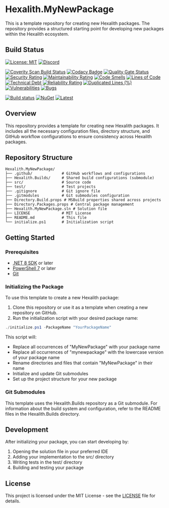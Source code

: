 # Hexalith.MyNewPackage

This is a template repository for creating new Hexalith packages. The repository provides a structured starting point for developing new packages within the Hexalith ecosystem.

## Build Status

[![License: MIT](https://img.shields.io/github/license/hexalith/hexalith.MyNewPackage)](https://github.com/hexalith/hexalith/blob/main/LICENSE)
[![Discord](https://img.shields.io/discord/1063152441819942922?label=Discord&logo=discord&logoColor=white&color=d82679)](https://discordapp.com/channels/1102166958918610994/1102166958918610997)

[![Coverity Scan Build Status](https://scan.coverity.com/projects/27051/badge.svg)](https://scan.coverity.com/projects/hexalith-MyNewPackage)
[![Codacy Badge](https://app.codacy.com/project/badge/Grade/d48f6d9ab9fb4776b6b4711fc556d1c4)](https://app.codacy.com/gh/Hexalith/Hexalith.MyNewPackage/dashboard?utm_source=gh&utm_medium=referral&utm_content=&utm_campaign=Badge_grade)
[![Quality Gate Status](https://sonarcloud.io/api/project_badges/measure?project=Hexalith_Hexalith.MyNewPackage&metric=alert_status)](https://sonarcloud.io/summary/new_code?id=Hexalith_Hexalith.MyNewPackage)
[![Security Rating](https://sonarcloud.io/api/project_badges/measure?project=Hexalith_Hexalith.MyNewPackage&metric=security_rating)](https://sonarcloud.io/summary/new_code?id=Hexalith_Hexalith.MyNewPackage)
[![Maintainability Rating](https://sonarcloud.io/api/project_badges/measure?project=Hexalith_Hexalith.MyNewPackage&metric=sqale_rating)](https://sonarcloud.io/summary/new_code?id=Hexalith_Hexalith.MyNewPackage)
[![Code Smells](https://sonarcloud.io/api/project_badges/measure?project=Hexalith_Hexalith.MyNewPackage&metric=code_smells)](https://sonarcloud.io/summary/new_code?id=Hexalith_Hexalith.MyNewPackage)
[![Lines of Code](https://sonarcloud.io/api/project_badges/measure?project=Hexalith_Hexalith.MyNewPackage&metric=ncloc)](https://sonarcloud.io/summary/new_code?id=Hexalith_Hexalith.MyNewPackage)
[![Technical Debt](https://sonarcloud.io/api/project_badges/measure?project=Hexalith_Hexalith.MyNewPackage&metric=sqale_index)](https://sonarcloud.io/summary/new_code?id=Hexalith_Hexalith.MyNewPackage)
[![Reliability Rating](https://sonarcloud.io/api/project_badges/measure?project=Hexalith_Hexalith.MyNewPackage&metric=reliability_rating)](https://sonarcloud.io/summary/new_code?id=Hexalith_Hexalith.MyNewPackage)
[![Duplicated Lines (%)](https://sonarcloud.io/api/project_badges/measure?project=Hexalith_Hexalith.MyNewPackage&metric=duplicated_lines_density)](https://sonarcloud.io/summary/new_code?id=Hexalith_Hexalith.MyNewPackage)
[![Vulnerabilities](https://sonarcloud.io/api/project_badges/measure?project=Hexalith_Hexalith.MyNewPackage&metric=vulnerabilities)](https://sonarcloud.io/summary/new_code?id=Hexalith_Hexalith.MyNewPackage)
[![Bugs](https://sonarcloud.io/api/project_badges/measure?project=Hexalith_Hexalith.MyNewPackage&metric=bugs)](https://sonarcloud.io/summary/new_code?id=Hexalith_Hexalith.MyNewPackage)

[![Build status](https://github.com/Hexalith/Hexalith.MyNewPackage/actions/workflows/build-release.yml/badge.svg)](https://github.com/Hexalith/Hexalith.MyNewPackage/actions)
[![NuGet](https://img.shields.io/nuget/v/Hexalith.MyNewPackage.svg)](https://www.nuget.org/packages/Hexalith.MyNewPackage)
[![Latest](https://img.shields.io/github/v/release/Hexalith/Hexalith.MyNewPackage?include_prereleases&label=preview)](https://github.com/Hexalith/Hexalith.MyNewPackage/pkgs/nuget/Hexalith.MyNewPackage)

## Overview

This repository provides a template for creating new Hexalith packages. It includes all the necessary configuration files, directory structure, and GitHub workflow configurations to ensure consistency across Hexalith packages.

## Repository Structure

```
Hexalith.MyNewPackage/
├── .github/             # GitHub workflows and configurations
├── Hexalith.Builds/     # Shared build configurations (submodule)
├── src/                 # Source code
├── test/                # Test projects
├── .gitignore           # Git ignore file
├── .gitmodules          # Git submodules configuration
├── Directory.Build.props # MSBuild properties shared across projects
├── Directory.Packages.props # Central package management
├── Hexalith.MyNewPackage.sln # Solution file
├── LICENSE              # MIT License
├── README.md            # This file
└── initialize.ps1       # Initialization script
```

## Getting Started

### Prerequisites

- [.NET 8 SDK](https://dotnet.microsoft.com/download) or later
- [PowerShell 7](https://github.com/PowerShell/PowerShell) or later
- [Git](https://git-scm.com/)

### Initializing the Package

To use this template to create a new Hexalith package:

1. Clone this repository or use it as a template when creating a new repository on GitHub.
2. Run the initialization script with your desired package name:

```powershell
./initialize.ps1 -PackageName "YourPackageName"
```

This script will:

- Replace all occurrences of "MyNewPackage" with your package name
- Replace all occurrences of "mynewpackage" with the lowercase version of your package name
- Rename directories and files that contain "MyNewPackage" in their name
- Initialize and update Git submodules
- Set up the project structure for your new package

### Git Submodules

This template uses the Hexalith.Builds repository as a Git submodule. For information about the build system and configuration, refer to the README files in the Hexalith.Builds directory.

## Development

After initializing your package, you can start developing by:

1. Opening the solution file in your preferred IDE
2. Adding your implementation to the src/ directory
3. Writing tests in the test/ directory
4. Building and testing your package

## License

This project is licensed under the MIT License - see the [LICENSE](LICENSE) file for details.
